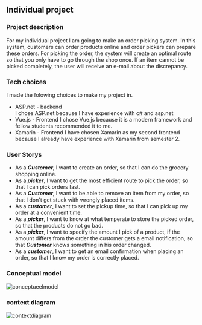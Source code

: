 ## Individual project
  ### Project description
For my individual project I am going to make an order picking system. In this system, customers can order products online and order pickers can prepare these orders. For picking the order, the system will create an optimal route so that you only have to go through the shop once. If an item cannot be picked completely, the user will receive an e-mail about the discrepancy.   
   
   ### Tech choices   
   I made the folowing choices to make my project in.   
   - ASP.net - backend   
      I chose ASP.net because I have experience with c# and asp.net
   - Vue.js - Frontend
      I chose Vue.js because it is a modern framework and fellow students recommended it to me.   
   - Xamarin - Frontend
      I have chosen Xamarin as my second frontend because I already have experience with Xamarin from semester 2.

   ### User Storys

- As a ***Customer***, I want to create an order, so that I can do the grocery shopping online.
- As a ***picker***, I want to get the most efficient route to pick the order, so that I can pick orders fast.
- As a ***Customer***, I want to be able to remove an item from my order, so that I don't get stuck with wrongly placed items.
- As a ***customer***, I want to set the pickup time, so that I can pick up my order at a convenient time.
- As a ***picker***, I want to know at what temperate to store the picked order, so that the products do not go bad.
- As a ***picker***, I want to specify the amount I pick of a product, if the amount differs from the order the customer gets a email notification, so that ***Customer*** knows something in his order changed.
- As a ***customer***, I want to get an email confirmation when placing an order, so that I know my order is correctly placed.

### Conceptual model
![conceptueelmodel](https://user-images.githubusercontent.com/84378377/161045845-a38c3aaf-4964-470c-8074-d40073495886.png)

### context diagram
![contextdiagram](https://user-images.githubusercontent.com/84378377/164183078-dfd54552-acd4-4567-8353-be31aa10fded.png)
